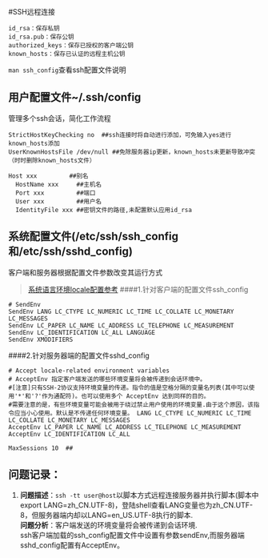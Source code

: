 #SSH远程连接


    id_rsa：保存私钥
    id_rsa.pub：保存公钥
    authorized_keys：保存已授权的客户端公钥
    known_hosts：保存已认证的远程主机公钥

`man ssh_config`查看ssh配置文件说明<br>

用户配置文件~/.ssh/config
---------------------
管理多个ssh会话，简化工作流程
```
StrictHostKeyChecking no  ##ssh连接时将自动进行添加，可免输入yes进行known_hosts添加
UserKnownHostsFile /dev/null ##免除服务器ip更新，known_hosts未更新导致冲突（时时删除known_hosts文件）

Host xxx         ##别名
  HostName xxx     ##主机名
  Port xxx         ##端口
  User xxx         ##用户名
  IdentityFile xxx ##密钥文件的路径,未配置默认应用id_rsa
```

系统配置文件(/etc/ssh/ssh_config和/etc/ssh/sshd_config)
---------------
客户端和服务器根据配置文件参数改变其运行方式

> [系统语言环境locale配置参考](../env/locale.md)
####1.针对客户端的配置文件ssh_config
```
# SendEnv
SendEnv LANG LC_CTYPE LC_NUMERIC LC_TIME LC_COLLATE LC_MONETARY LC_MESSAGES
SendEnv LC_PAPER LC_NAME LC_ADDRESS LC_TELEPHONE LC_MEASUREMENT
SendEnv LC_IDENTIFICATION LC_ALL LANGUAGE
SendEnv XMODIFIERS
```

####2.针对服务器端的配置文件sshd_config
```
# Accept locale-related environment variables
# AcceptEnv 指定客户端发送的哪些环境变量将会被传递到会话环境中。
#[注意]只有SSH-2协议支持环境变量的传递。指令的值是空格分隔的变量名列表(其中可以使用'*'和'?'作为通配符)。也可以使用多个 AcceptEnv 达到同样的目的。
#需要注意的是，有些环境变量可能会被用于绕过禁止用户使用的环境变量.由于这个原因，该指令应当小心使用。默认是不传递任何环境变量。 LANG LC_CTYPE LC_NUMERIC LC_TIME LC_COLLATE LC_MONETARY LC_MESSAGES
AcceptEnv LC_PAPER LC_NAME LC_ADDRESS LC_TELEPHONE LC_MEASUREMENT
AcceptEnv LC_IDENTIFICATION LC_ALL

MaxSessions 10  ##
```


**问题记录**：
-------------
1. **问题描述**：`ssh -tt user@host`以脚本方式远程连接服务器并执行脚本(脚本中export LANG=zh_CN.UTF-8)，登陆shell查看LANG变量也为zh_CN.UTF-8，但服务器端内却以LANG=en_US.UTF-8执行的脚本.<br>
  **问题分析**：客户端发送的环境变量将会被传递到会话环境.<br>
  ssh客户端加载的ssh_config配置文件中设置有参数sendEnv,而服务器端sshd_config配置有AcceptEnv。
